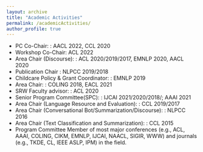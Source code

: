 ```yaml
---
layout: archive
title: "Academic Activities"
permalink: /academicActivities/
author_profile: true
---
```

- PC Co-Chair: : AACL 2022, CCL 2020
- Workshop Co-Chair: ACL 2022
- Area Chair (Discourse): : ACL 2020/2019/2017, EMNLP 2020, AACL 2020
- Publication Chair : NLPCC 2019/2018
- Childcare Policy & Grant Coordinator: : EMNLP 2019
- Area Chair: : COLING 2018, EACL 2021
- SRW Faculty advisor: : ACL 2020
- Senior Program Committee(SPC): : IJCAI 2021/2020/2018/; AAAI 2021
- Area Chair (Language Resource and Evaluation): : CCL 2019/2017
- Area Chair (Conversational Bot/Summarization/Discourse): : NLPCC 2016
- Area Chair (Text Classification and Summarization): : CCL 2015
- Program Committee Member of most major conferences (e.g., ACL, AAAI, COLING, CIKM, EMNLP, IJCAI, NAACL, SIGIR, WWW) and journals (e.g., TKDE, CL, IEEE ASLP, IPM) in the field.


